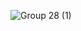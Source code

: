 ![Group 28 (1)](https://github.com/Jeffersonwilfred/HOME-SERVICE-PROVIDER/assets/144875612/976bcfce-3843-4170-ba24-892a9194b584)
